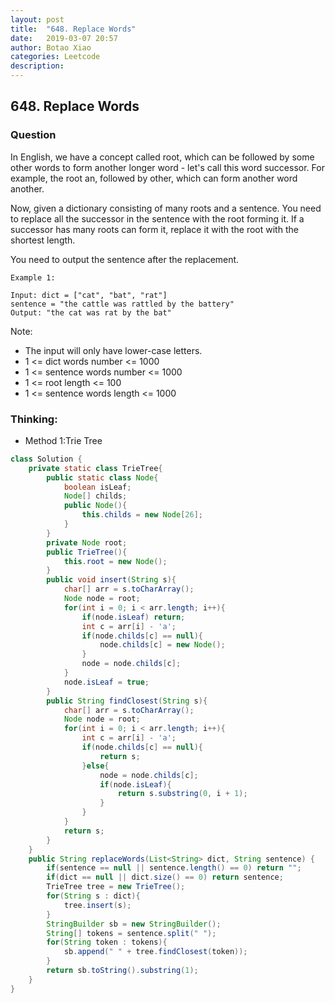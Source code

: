 ```yaml
---
layout: post
title:  "648. Replace Words"
date:   2019-03-07 20:57
author: Botao Xiao
categories: Leetcode
description:
---
```

## 648. Replace Words

### Question
In English, we have a concept called root, which can be followed by some other words to form another longer word - let's call this word successor. For example, the root an, followed by other, which can form another word another.

Now, given a dictionary consisting of many roots and a sentence. You need to replace all the successor in the sentence with the root forming it. If a successor has many roots can form it, replace it with the root with the shortest length.

You need to output the sentence after the replacement.

```
Example 1:

Input: dict = ["cat", "bat", "rat"]
sentence = "the cattle was rattled by the battery"
Output: "the cat was rat by the bat"
```
 
Note:
* The input will only have lower-case letters.
* 1 <= dict words number <= 1000
* 1 <= sentence words number <= 1000
* 1 <= root length <= 100
* 1 <= sentence words length <= 1000


### Thinking:
* Method 1:Trie Tree

```Java
class Solution {
    private static class TrieTree{
        public static class Node{
            boolean isLeaf;
            Node[] childs;
            public Node(){
                this.childs = new Node[26];
            }
        }
        private Node root;
        public TrieTree(){
            this.root = new Node();
        }
        public void insert(String s){
            char[] arr = s.toCharArray();
            Node node = root;
            for(int i = 0; i < arr.length; i++){
                if(node.isLeaf) return;
                int c = arr[i] - 'a';
                if(node.childs[c] == null){
                    node.childs[c] = new Node();
                }
                node = node.childs[c];
            }
            node.isLeaf = true;            
        }
        public String findClosest(String s){
            char[] arr = s.toCharArray();
            Node node = root;
            for(int i = 0; i < arr.length; i++){
                int c = arr[i] - 'a';
                if(node.childs[c] == null){
                    return s;   
                }else{
                    node = node.childs[c];
                    if(node.isLeaf){
                        return s.substring(0, i + 1);   
                    }
                }
            }
            return s;
        }
    }
    public String replaceWords(List<String> dict, String sentence) {
        if(sentence == null || sentence.length() == 0) return "";
        if(dict == null || dict.size() == 0) return sentence;
        TrieTree tree = new TrieTree();
        for(String s : dict){
            tree.insert(s);
        }
        StringBuilder sb = new StringBuilder();
        String[] tokens = sentence.split(" ");
        for(String token : tokens){
            sb.append(" " + tree.findClosest(token));
        }
        return sb.toString().substring(1);
    }
}
```